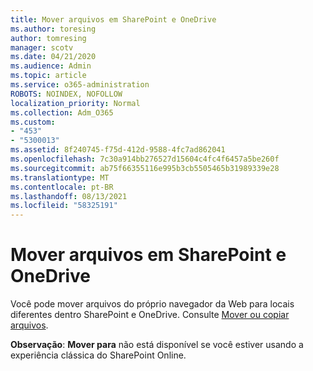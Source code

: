 ```yaml
---
title: Mover arquivos em SharePoint e OneDrive
ms.author: toresing
author: tomresing
manager: scotv
ms.date: 04/21/2020
ms.audience: Admin
ms.topic: article
ms.service: o365-administration
ROBOTS: NOINDEX, NOFOLLOW
localization_priority: Normal
ms.collection: Adm_O365
ms.custom:
- "453"
- "5300013"
ms.assetid: 8f240745-f75d-412d-9588-4fc7ad862041
ms.openlocfilehash: 7c30a914bb276527d15604c4fc4f6457a5be260f
ms.sourcegitcommit: ab75f66355116e995b3cb5505465b31989339e28
ms.translationtype: MT
ms.contentlocale: pt-BR
ms.lasthandoff: 08/13/2021
ms.locfileid: "58325191"
---
```

# <a name="move-files-in-sharepoint-and-onedrive"></a>Mover arquivos em SharePoint e OneDrive

Você pode mover arquivos do próprio navegador da Web para locais diferentes dentro SharePoint e OneDrive. Consulte [Mover ou copiar arquivos](https://support.microsoft.com/office/move-or-copy-files-in-sharepoint-00e2f483-4df3-46be-a861-1f5f0c1a87bc?ui=en-US&rs=en-US&ad=US).


**Observação**: **Mover para** não está disponível se você estiver usando a experiência clássica do SharePoint Online.
  
